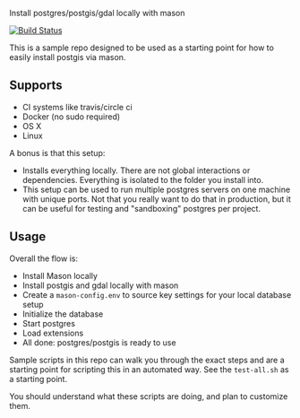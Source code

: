 Install postgres/postgis/gdal locally with mason

[![Build Status](https://travis-ci.org/springmeyer/postgis-mason-install.svg?branch=master)](https://travis-ci.org/springmeyer/postgis-mason-install)

This is a sample repo designed to be used as a starting point for how to easily install postgis via mason.

## Supports

 - CI systems like travis/circle ci
 - Docker (no sudo required)
 - OS X
 - Linux

A bonus is that this setup:

- Installs everything locally. There are not global interactions or dependencies. Everything is isolated to the folder you install into.
- This setup can be used to run multiple postgres servers on one machine with unique ports. Not that you really want to do that in production, but it can be useful for testing and "sandboxing" postgres per project.

## Usage

Overall the flow is:

 - Install Mason locally
 - Install postgis and gdal locally with mason
 - Create a `mason-config.env` to source key settings for your local database setup
 - Initialize the database
 - Start postgres
 - Load extensions
 - All done: postgres/postgis is ready to use

Sample scripts in this repo can walk you through the exact steps and are a starting point for scripting this in an automated way. See the  `test-all.sh` as a starting point.

You should understand what these scripts are doing, and plan to customize them.
